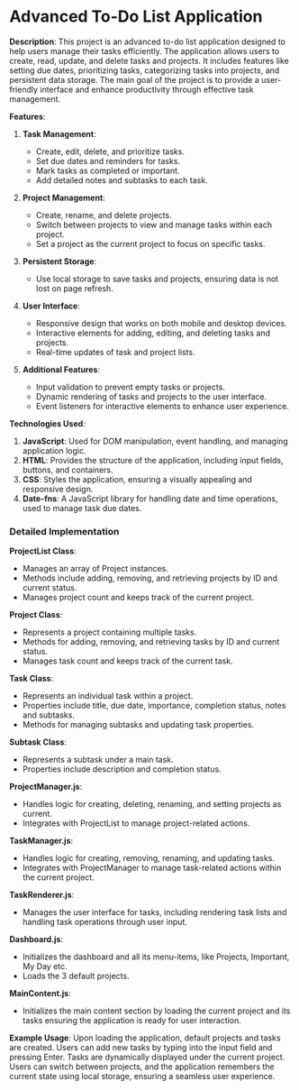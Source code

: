 # Advanced To-Do List Application


**Description**:
This project is an advanced to-do list application designed to help users manage their tasks efficiently. The application allows users to create, read, update, and delete tasks and projects. It includes features like setting due dates, prioritizing tasks, categorizing tasks into projects, and persistent data storage. The main goal of the project is to provide a user-friendly interface and enhance productivity through effective task management.

**Features**:
1. **Task Management**:
   - Create, edit, delete, and prioritize tasks.
   - Set due dates and reminders for tasks.
   - Mark tasks as completed or important.
   - Add detailed notes and subtasks to each task.

2. **Project Management**:
   - Create, rename, and delete projects.
   - Switch between projects to view and manage tasks within each project.
   - Set a project as the current project to focus on specific tasks.

3. **Persistent Storage**:
   - Use local storage to save tasks and projects, ensuring data is not lost on page refresh.

4. **User Interface**:
   - Responsive design that works on both mobile and desktop devices.
   - Interactive elements for adding, editing, and deleting tasks and projects.
   - Real-time updates of task and project lists.

5. **Additional Features**:
   - Input validation to prevent empty tasks or projects.
   - Dynamic rendering of tasks and projects to the user interface.
   - Event listeners for interactive elements to enhance user experience.

**Technologies Used**:
1. **JavaScript**: Used for DOM manipulation, event handling, and managing application logic.
2. **HTML**: Provides the structure of the application, including input fields, buttons, and containers.
3. **CSS**: Styles the application, ensuring a visually appealing and responsive design.
4. **Date-fns**: A JavaScript library for handling date and time operations, used to manage task due dates.

### Detailed Implementation

**ProjectList Class**:
- Manages an array of Project instances.
- Methods include adding, removing, and retrieving projects by ID and current status.
- Manages project count and keeps track of the current project.

**Project Class**:
- Represents a project containing multiple tasks.
- Methods for adding, removing, and retrieving tasks by ID and current status.
- Manages task count and keeps track of the current task.

**Task Class**:
- Represents an individual task within a project.
- Properties include title, due date, importance, completion status, notes and subtasks.
- Methods for managing subtasks and updating task properties.

**Subtask Class**:
- Represents a subtask under a main task.
- Properties include description and completion status.

**ProjectManager.js**:
- Handles logic for creating, deleting, renaming, and setting projects as current.
- Integrates with ProjectList to manage project-related actions.

**TaskManager.js**:
- Handles logic for creating, removing, renaming, and updating tasks.
- Integrates with ProjectManager to manage task-related actions within the current project.

**TaskRenderer.js**:
- Manages the user interface for tasks, including rendering task lists and handling task operations through user input.

**Dashboard.js**:
- Initializes the dashboard and all its menu-items, like Projects, Important, My Day etc.
- Loads the 3 default projects.

**MainContent.js**:
- Initializes the main content section by loading the current project and its tasks ensuring the application is ready for user interaction.

**Example Usage**:
Upon loading the application, default projects and tasks are created. Users can add new tasks by typing into the input field and pressing Enter. Tasks are dynamically displayed under the current project. Users can switch between projects, and the application remembers the current state using local storage, ensuring a seamless user experience.
